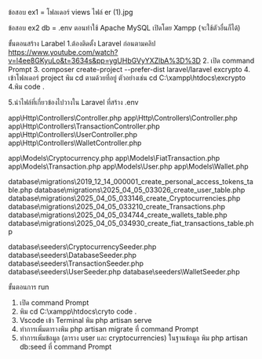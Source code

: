ข้อสอบ ex1 = โฟลเดอร์ views ไฟล์  er (1).jpg


ข้อสอบ ex2
db = .env
ตอนทำใช้  Apache MySQL เปิดโดย Xampp (จะใช้ตัวอื่นก็ได้)


ขั้นตอนสร้าง Larabel 
1.ต้องติดตั้ง Laravel ก่อนตามคลิป https://www.youtube.com/watch?v=l4ee8GKyuLo&t=3634s&pp=ygUHbGVyYXZlbA%3D%3D
2. เปิด command Prompt
3. composer create-project --prefer-dist laravel/laravel excrypto
4. เข้าโฟลเดอร์ project พิม cd ตามด้วยที่อยู่ ตัวอย่างเช่น cd C:\xampp\htdocs\excrypto
4.พิม code . 

5.นำไฟล์ที่เกี่ยวข้องไปวางใน Laravel ที่สร้าง
.env

app\Http\Controllers\Controller.php
app\Http\Controllers\Controller.php
app\Http\Controllers\TransactionController.php
app\Http\Controllers\UserController.php
app\Http\Controllers\WalletController.php

app\Models\Cryptocurrency.php
app\Models\FiatTransaction.php
app\Models\Transaction.php
app\Models\User.php
app\Models\Wallet.php

database\migrations\2019_12_14_000001_create_personal_access_tokens_table.php
database\migrations\2025_04_05_033026_create_user_table.php
database\migrations\2025_04_05_033146_create_Cryptocurrencies.php
database\migrations\2025_04_05_033210_create_Transactions.php
database\migrations\2025_04_05_034744_create_wallets_table.php
database\migrations\2025_04_05_034930_create_fiat_transactions_table.php

database\seeders\CryptocurrencySeeder.php
database\seeders\DatabaseSeeder.php
database\seeders\TransactionSeeder.php
database\seeders\UserSeeder.php
database\seeders\WalletSeeder.php

ขั้นตอนการ run
1. เปิด command Prompt
2. พิม
cd C:\xampp\htdocs\cryto
code .
3. Vscode เข้า Terminal พิม php artisan serve
4. ทำการเพิ่มตารางพิม php artisan migrate   ที่ command Prompt
5. ทำการเพิ่มข้อมูล (ตาราง user และ cryptocurrencies) ในฐานข้อมูล พิม  php artisan db:seed ที่ command Prompt
    